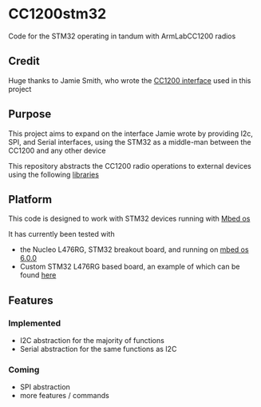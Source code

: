 # CC1200stm32
Code for the STM32 operating in tandum with ArmLabCC1200 radios

## Credit
Huge thanks to Jamie Smith, who wrote the [CC1200 interface](https://os.mbed.com/users/MultipleMonomials/code/CC1200/) used in this project

## Purpose
This project aims to expand on the interface Jamie wrote by providing I2c, SPI, and Serial interfaces, using the STM32 as a middle-man between the CC1200 and any other device

This repository abstracts the CC1200 radio operations to external devices using the following [libraries](https://github.com/explosion33/ArmLabCC1200)

## Platform
This code is designed to work with STM32 devices running with [Mbed os](https://os.mbed.com/mbed-os/)

It has currently been tested with
* the Nucleo L476RG, STM32 breakout board, and running on [mbed os 6.0.0](https://github.com/ARMmbed/mbed-os/releases/tag/mbed-os-6.0.0)
* Custom STM32 L476RG based board, an example of which can be found [here](https://github.com/explosion33/ArmLabRadio_PCB)



## Features
### Implemented
* I2C abstraction for the majority of functions
* Serial abstraction for the same functions as I2C

### Coming
* SPI abstraction
* more features / commands
